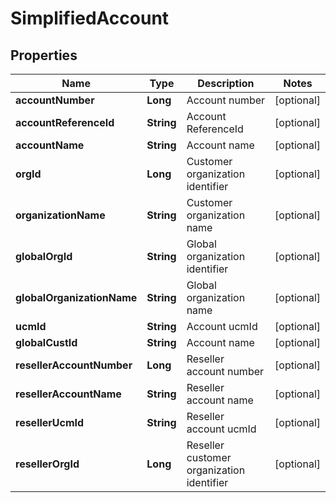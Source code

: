 

# SimplifiedAccount


## Properties

| Name | Type | Description | Notes |
|------------ | ------------- | ------------- | -------------|
|**accountNumber** | **Long** | Account number |  [optional] |
|**accountReferenceId** | **String** | Account ReferenceId |  [optional] |
|**accountName** | **String** | Account name |  [optional] |
|**orgId** | **Long** | Customer organization identifier |  [optional] |
|**organizationName** | **String** | Customer organization name |  [optional] |
|**globalOrgId** | **String** | Global organization identifier |  [optional] |
|**globalOrganizationName** | **String** | Global organization name |  [optional] |
|**ucmId** | **String** | Account ucmId |  [optional] |
|**globalCustId** | **String** | Account name |  [optional] |
|**resellerAccountNumber** | **Long** | Reseller account number |  [optional] |
|**resellerAccountName** | **String** | Reseller account name |  [optional] |
|**resellerUcmId** | **String** | Reseller account ucmId |  [optional] |
|**resellerOrgId** | **Long** | Reseller customer organization identifier |  [optional] |




